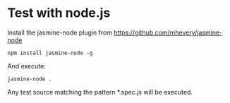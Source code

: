 # Test with node.js

Install the jasmine-node plugin from https://github.com/mhevery/jasmine-node

    npm install jasmine-node -g

And execute:

    jasmine-node .

Any test source matching the pattern \*.spec.js will be executed.
